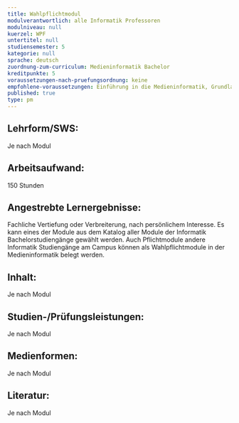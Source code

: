 ```yaml
---
title: Wahlpflichtmodul
modulverantwortlich: alle Informatik Professoren
modulniveau: null
kuerzel: WPF
untertitel: null
studiensemester: 5
kategorie: null
sprache: deutsch
zuordnung-zum-curriculum: Medieninformatik Bachelor
kreditpunkte: 5
voraussetzungen-nach-pruefungsordnung: keine
empfohlene-voraussetzungen: Einführung in die Medieninformatik, Grundlagen der BWL
published: true
type: pm
---
```


## Lehrform/SWS: 
Je nach Modul

## Arbeitsaufwand: 
150 Stunden

## Angestrebte Lernergebnisse:
Fachliche Vertiefung oder Verbreiterung, nach persönlichem Interesse. Es kann eines der Module aus dem Katalog aller Module der Informatik Bachelorstudiengänge gewählt werden. Auch Pflichtmodule andere Informatik Studiengänge am Campus können als Wahlpflichtmodule in der Medieninformatik belegt werden.

## Inhalt:
Je nach Modul

## Studien-/Prüfungsleistungen:
Je nach Modul

## Medienformen:
Je nach Modul

## Literatur:
Je nach Modul